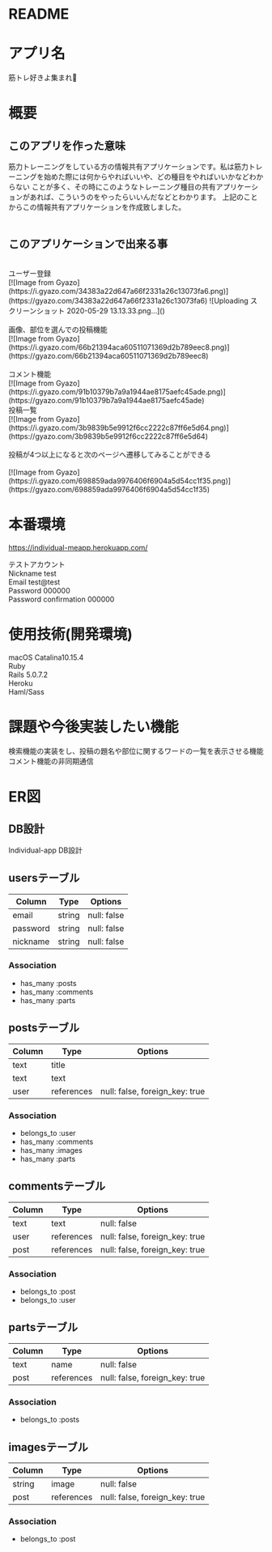 # README

# アプリ名
筋トレ好きよ集まれ💪

# 概要
## このアプリを作った意味
筋力トレーニングをしている方の情報共有アプリケーションです。私は筋力トレーニングを始めた際には何からやればいいや、どの種目をやればいいかなどわからない
ことが多く、その時にこのようなトレーニング種目の共有アプリケーションがあれば、こういうのをやったらいいんだなどとわかります。
上記のことからこの情報共有アプリケーションを作成致しました。
<br>
<br>

## このアプリケーションで出来る事
<br>
ユーザー登録
<br>
[![Image from Gyazo](https://i.gyazo.com/34383a22d647a66f2331a26c13073fa6.png)](https://gyazo.com/34383a22d647a66f2331a26c13073fa6)
![Uploading スクリーンショット 2020-05-29 13.13.33.png…]()
<br>
<br>
画像、部位を選んでの投稿機能
<br>
[![Image from Gyazo](https://i.gyazo.com/66b21394aca60511071369d2b789eec8.png)](https://gyazo.com/66b21394aca60511071369d2b789eec8)
<br>
<br>
コメント機能
<br>
[![Image from Gyazo](https://i.gyazo.com/91b10379b7a9a1944ae8175aefc45ade.png)](https://gyazo.com/91b10379b7a9a1944ae8175aefc45ade)
<br>
投稿一覧
<br>
[![Image from Gyazo](https://i.gyazo.com/3b9839b5e9912f6cc2222c87ff6e5d64.png)](https://gyazo.com/3b9839b5e9912f6cc2222c87ff6e5d64)
<br>
<br>
投稿が4つ以上になると次のページへ遷移してみることができる
<br>
<br>
[![Image from Gyazo](https://i.gyazo.com/698859ada9976406f6904a5d54cc1f35.png)](https://gyazo.com/698859ada9976406f6904a5d54cc1f35)
<br>



# 本番環境
https://individual-meapp.herokuapp.com/

テストアカウント
<br>
Nickname test
<br>
Email test@test
<br>
Password 000000
<br>
Password confirmation 000000



# 使用技術(開発環境)
macOS Catalina10.15.4
<br>
Ruby
<br>
Rails 5.0.7.2
<br>
Heroku
<br>
Haml/Sass

# 課題や今後実装したい機能
検索機能の実装をし、投稿の題名や部位に関するワードの一覧を表示させる機能
<br>
コメント機能の非同期通信

# ER図 

## DB設計
 Individual-app DB設計
## usersテーブル
|Column|Type|Options|
|------|----|-------|
|email|string|null: false|
|password|string|null: false|
|nickname|string|null: false|
### Association
- has_many :posts
- has_many :comments
- has_many :parts

## postsテーブル
|Column|Type|Options|
|------|----|-------|
|text|title||null: false|
|text|text|||null: false|
|user|references|null: false, foreign_key: true|
### Association
- belongs_to :user
- has_many :comments
- has_many :images
- has_many :parts

## commentsテーブル
|Column|Type|Options|
|------|----|-------|
|text|text|null: false|
|user|references|null: false, foreign_key: true|
|post|references|null: false, foreign_key: true|
### Association
- belongs_to :post
- belongs_to :user

## partsテーブル
|Column|Type|Options|
|------|----|-------|
|text|name|null: false|
|post|references|null: false, foreign_key: true|
### Association
- belongs_to :posts

## imagesテーブル
|Column|Type|Options|
|------|----|-------|
|string|image|null: false|
|post|references|null: false, foreign_key: true|
### Association
- belongs_to :post